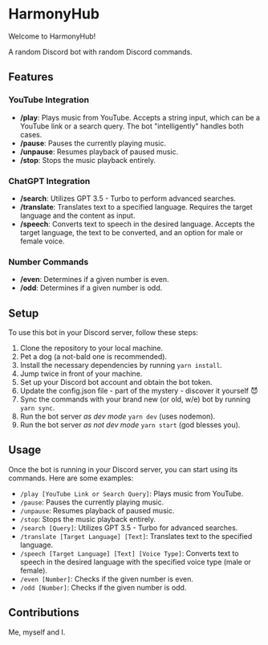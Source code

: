 # HarmonyHub

Welcome to HarmonyHub!

A random Discord bot with random Discord commands.

## Features

### YouTube Integration

- **/play**: Plays music from YouTube. Accepts a string input, which can be a YouTube link or a search query. The bot "intelligently" handles both cases.
- **/pause**: Pauses the currently playing music.
- **/unpause**: Resumes playback of paused music.
- **/stop**: Stops the music playback entirely.

### ChatGPT Integration

- **/search**: Utilizes GPT 3.5 - Turbo to perform advanced searches.
- **/translate**: Translates text to a specified language. Requires the target language and the content as input.
- **/speech**: Converts text to speech in the desired language. Accepts the target language, the text to be converted, and an option for male or female voice.

### Number Commands

- **/even**: Determines if a given number is even.
- **/odd**: Determines if a given number is odd.

## Setup

To use this bot in your Discord server, follow these steps:

1. Clone the repository to your local machine.
3. Pet a dog (a not-bald one is recommended).
2. Install the necessary dependencies by running `yarn install`.
6. Jump twice in front of your machine.
4. Set up your Discord bot account and obtain the bot token.
5. Update the config.json file - part of the mystery - discover it yourself 😈
5. Sync the commands with your brand new (or old, w/e) bot by running `yarn sync`.
5. Run the bot server *as dev mode* `yarn dev` (uses nodemon).
6. Run the bot server *as not dev mode* `yarn start` (god blesses you).

## Usage

Once the bot is running in your Discord server, you can start using its commands. Here are some examples:

- `/play [YouTube Link or Search Query]`: Plays music from YouTube.
- `/pause`: Pauses the currently playing music.
- `/unpause`: Resumes playback of paused music.
- `/stop`: Stops the music playback entirely.
- `/search [Query]`: Utilizes GPT 3.5 - Turbo for advanced searches.
- `/translate [Target Language] [Text]`: Translates text to the specified language.
- `/speech [Target Language] [Text] [Voice Type]`: Converts text to speech in the desired language with the specified voice type (male or female).
- `/even [Number]`: Checks if the given number is even.
- `/odd [Number]`: Checks if the given number is odd.

## Contributions

Me, myself and I.
